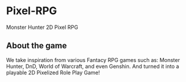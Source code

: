 # Pixel-RPG
 Monster Hunter 2D Pixel RPG

## About the game
 We take inspiration from various Fantacy RPG games such as: Monster Hunter, DnD, World of Warcraft, and even Genshin. And turned it into a playable 2D Pixelized Role Play Game!
